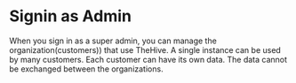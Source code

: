 # Signin as Admin

When you sign in as a super admin, you can manage the organization(customers)) that use TheHive. A single instance can be used by many customers. Each customer can have its own data. The data cannot be exchanged between the organizations.
